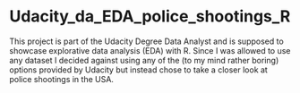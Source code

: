 # Udacity_da_EDA_police_shootings_R

This project is part of the Udacity Degree Data Analyst and is supposed to showcase explorative data analysis (EDA) with R. Since I was allowed to use any dataset I decided against using any of the (to my mind rather boring) options provided by Udacity but instead chose to take a closer look at police shootings in the USA.
